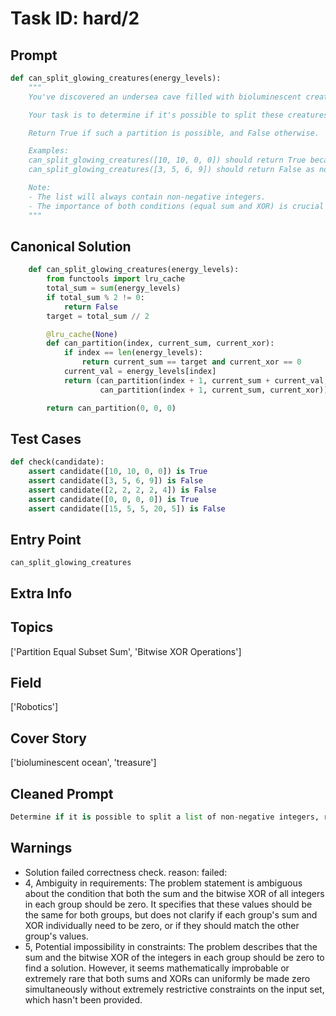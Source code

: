 # Task ID: hard/2

## Prompt

```python
def can_split_glowing_creatures(energy_levels):
    """
    You've discovered an undersea cave filled with bioluminescent creatures. Each creature emits a unique glow, represented by an integer in the list `energy_levels`. To reveal hidden treasures, it's essential to split these creatures into two groups with properties related to their glow.

    Your task is to determine if it's possible to split these creatures into two groups such that the sum of energy levels in each group is the same, and the bitwise XOR of all elements within each group must also be zero.

    Return True if such a partition is possible, and False otherwise.

    Examples:
    can_split_glowing_creatures([10, 10, 0, 0]) should return True because you can split them into two groups: [10, 0] and [10, 0], where both groups have equal sum and XOR of elements is zero in each group.
    can_split_glowing_creatures([3, 5, 6, 9]) should return False as no valid partition meets the conditions.

    Note:
    - The list will always contain non-negative integers.
    - The importance of both conditions (equal sum and XOR) is crucial for the successful treasure revelation.
    """

```

## Canonical Solution

```python
    def can_split_glowing_creatures(energy_levels):
        from functools import lru_cache
        total_sum = sum(energy_levels)
        if total_sum % 2 != 0:
            return False
        target = total_sum // 2

        @lru_cache(None)
        def can_partition(index, current_sum, current_xor):
            if index == len(energy_levels):
                return current_sum == target and current_xor == 0
            current_val = energy_levels[index]
            return (can_partition(index + 1, current_sum + current_val, current_xor ^ current_val) or
                    can_partition(index + 1, current_sum, current_xor))

        return can_partition(0, 0, 0)
```

## Test Cases

```python
def check(candidate):
    assert candidate([10, 10, 0, 0]) is True
    assert candidate([3, 5, 6, 9]) is False
    assert candidate([2, 2, 2, 2, 4]) is False
    assert candidate([0, 0, 0, 0]) is True
    assert candidate([15, 5, 5, 20, 5]) is False
```

## Entry Point

`can_split_glowing_creatures`

## Extra Info

## Topics

['Partition Equal Subset Sum', 'Bitwise XOR Operations']

## Field

['Robotics']

## Cover Story

['bioluminescent ocean', 'treasure']

## Cleaned Prompt

```python
Determine if it is possible to split a list of non-negative integers, representing bioluminescent creatures' energy levels, into two groups such that both the sum and the bitwise XOR of all the integers in each group are zero. Include clear examples in the explanation.
```

## Warnings

- Solution failed correctness check. reason: failed: 
- 4, Ambiguity in requirements: The problem statement is ambiguous about the condition that both the sum and the bitwise XOR of all integers in each group should be zero. It specifies that these values should be the same for both groups, but does not clarify if each group's sum and XOR individually need to be zero, or if they should match the other group's values.
- 5, Potential impossibility in constraints: The problem describes that the sum and the bitwise XOR of the integers in each group should be zero to find a solution. However, it seems mathematically improbable or extremely rare that both sums and XORs can uniformly be made zero simultaneously without extremely restrictive constraints on the input set, which hasn't been provided.

